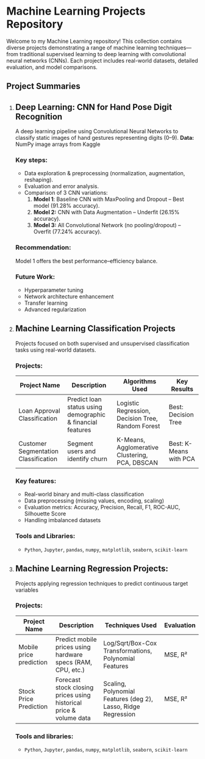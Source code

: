 # **Machine Learning Projects Repository**

Welcome to my Machine Learning repository! This collection contains diverse projects demonstrating a range of machine learning techniques—from traditional supervised learning to deep learning with convolutional neural networks (CNNs). Each project includes real-world datasets, detailed evaluation, and model comparisons.

## **Project Summaries**

1. ## **Deep Learning:** CNN for Hand Pose Digit Recognition
   A deep learning pipeline using Convolutional Neural Networks to classify static images of hand gestures representing digits (0–9).
   **Data:** NumPy image arrays from Kaggle
     
   ### **Key steps:**
   - Data exploration & preprocessing (normalization, augmentation, reshaping).
   - Evaluation and error analysis.
   - Comparison of 3 CNN variations:
       1. **Model 1**: Baseline CNN with MaxPooling and Dropout – Best model (91.28% accuracy).
       2. **Model 2:** CNN with Data Augmentation – Underfit (26.15% accuracy).
       3. **Model 3:** All Convolutional Network (no pooling/dropout) – Overfit (77.24% accuracy).

   ### **Recommendation:**
     Model 1 offers the best performance–efficiency balance.

   ### **Future Work:**
     - Hyperparameter tuning
     - Network architecture enhancement
     - Transfer learning
     - Advanced regularization

2. ## **Machine Learning Classification Projects**
   Projects focused on both supervised and unsupervised classification tasks using real-world datasets.

   ### **Projects:**
   | Project Name | Description | Algorithms Used | Key Results |
   |--------------|-------------|-----------------|-------------|
   | Loan Approval Classification	| Predict loan status using demographic & financial features | Logistic Regression, Decision Tree, Random Forest	| Best: Decision Tree |
   | Customer Segmentation Classification	| Segment users and identify churn | K-Means, Agglomerative Clustering, PCA, DBSCAN	| Best: K-Means with PCA |

   ### **Key features:**
   - Real-world binary and multi-class classification
   - Data preprocessing (missing values, encoding, scaling)
   - Evaluation metrics: Accuracy, Precision, Recall, F1, ROC-AUC, Silhouette Score
   - Handling imbalanced datasets

   ### **Tools and Libraries:**
   - `Python`, `Jupyter`, `pandas`, `numpy`, `matplotlib`, `seaborn`, `scikit-learn`

3. ## **Machine Learning Regression Projects:**
   Projects applying regression techniques to predict continuous target variables
   
   ### **Projects:**
   | Project Name | Description | Techniques Used | Evaluation |
   |--------------|-------------|-----------------|------------|
   | Mobile price prediction	| Predict mobile prices using hardware specs (RAM, CPU, etc.)	 | Log/Sqrt/Box-Cox Transformations, Polynomial Features	| MSE, R²|
   | Stock Price Prediction	| Forecast stock closing prices using historical price & volume data | Scaling, Polynomial Features (deg 2), Lasso, Ridge Regression		| MSE, R² |

   ### **Tools and libraries:**
   - `Python`, `Jupyter`, `pandas`, `numpy`, `matplotlib`, `seaborn`, `scikit-learn`

   

